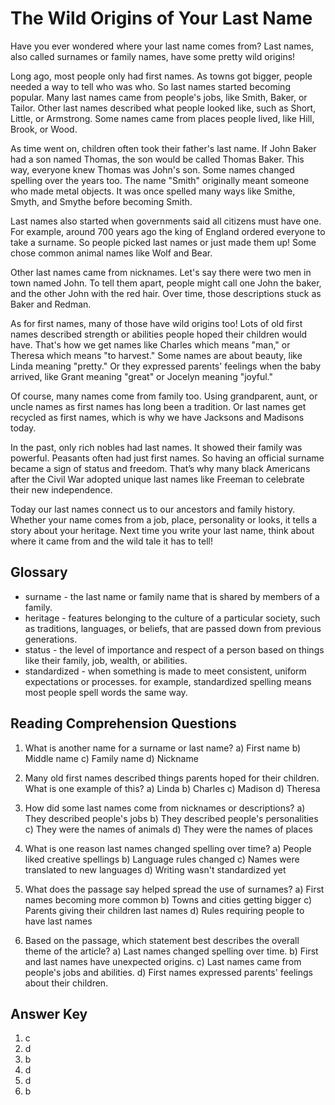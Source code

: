 # The Wild Origins of Your Last Name

Have you ever wondered where your last name comes from? Last names, also called surnames or family names, have some pretty wild origins!

Long ago, most people only had first names. As towns got bigger, people needed a way to tell who was who. So last names started becoming popular. Many last names came from people's jobs, like Smith, Baker, or Tailor. Other last names described what people looked like, such as Short, Little, or Armstrong. Some names came from places people lived, like Hill, Brook, or Wood.

As time went on, children often took their father's last name. If John Baker had a son named Thomas, the son would be called Thomas Baker. This way, everyone knew Thomas was John's son. Some names changed spelling over the years too. The name "Smith" originally meant someone who made metal objects. It was once spelled many ways like Smithe, Smyth, and Smythe before becoming Smith.

Last names also started when governments said all citizens must have one. For example, around 700 years ago the king of England ordered everyone to take a surname. So people picked last names or just made them up! Some chose common animal names like Wolf and Bear.

Other last names came from nicknames. Let's say there were two men in town named John. To tell them apart, people might call one John the baker, and the other John with the red hair. Over time, those descriptions stuck as Baker and Redman.

As for first names, many of those have wild origins too! Lots of old first names described strength or abilities people hoped their children would have. That's how we get names like Charles which means "man," or Theresa which means "to harvest." Some names are about beauty, like Linda meaning "pretty." Or they expressed parents' feelings when the baby arrived, like Grant meaning "great" or Jocelyn meaning "joyful."

Of course, many names come from family too. Using grandparent, aunt, or uncle names as first names has long been a tradition. Or last names get recycled as first names, which is why we have Jacksons and Madisons today.

In the past, only rich nobles had last names. It showed their family was powerful. Peasants often had just first names. So having an official surname became a sign of status and freedom. That’s why many black Americans after the Civil War adopted unique last names like Freeman to celebrate their new independence.

Today our last names connect us to our ancestors and family history. Whether your name comes from a job, place, personality or looks, it tells a story about your heritage. Next time you write your last name, think about where it came from and the wild tale it has to tell!

## Glossary

- surname - the last name or family name that is shared by members of a family.
- heritage - features belonging to the culture of a particular society, such as traditions, languages, or beliefs, that are passed down from previous generations.
- status - the level of importance and respect of a person based on things like their family, job, wealth, or abilities.
- standardized - when something is made to meet consistent, uniform expectations or processes. for example, standardized spelling means most people spell words the same way.

## Reading Comprehension Questions

1. What is another name for a surname or last name?
   a) First name
   b) Middle name
   c) Family name
   d) Nickname

2. Many old first names described things parents hoped for their children. What is one example of this?
   a) Linda
   b) Charles
   c) Madison
   d) Theresa

3. How did some last names come from nicknames or descriptions?
   a) They described people's jobs
   b) They described people's personalities
   c) They were the names of animals
   d) They were the names of places

4. What is one reason last names changed spelling over time?
   a) People liked creative spellings
   b) Language rules changed
   c) Names were translated to new languages
   d) Writing wasn't standardized yet

5. What does the passage say helped spread the use of surnames?
   a) First names becoming more common
   b) Towns and cities getting bigger
   c) Parents giving their children last names
   d) Rules requiring people to have last names

6. Based on the passage, which statement best describes the overall theme of the article?
   a) Last names changed spelling over time.
   b) First and last names have unexpected origins.
   c) Last names came from people's jobs and abilities.
   d) First names expressed parents' feelings about their children.

## Answer Key

1. c
2. d
3. b
4. d
5. d
6. b

